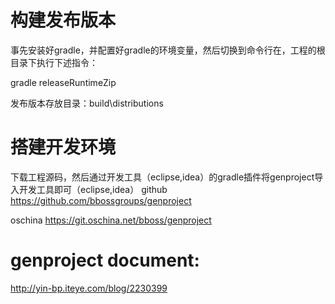 # 构建发布版本
事先安装好gradle，并配置好gradle的环境变量，然后切换到命令行在，工程的根目录下执行下述指令：

gradle releaseRuntimeZip

发布版本存放目录：build\distributions


# 搭建开发环境

下载工程源码，然后通过开发工具（eclipse,idea）的gradle插件将genproject导入开发工具即可（eclipse,idea）
github
https://github.com/bbossgroups/genproject

oschina
https://git.oschina.net/bboss/genproject
# genproject document:
http://yin-bp.iteye.com/blog/2230399 
